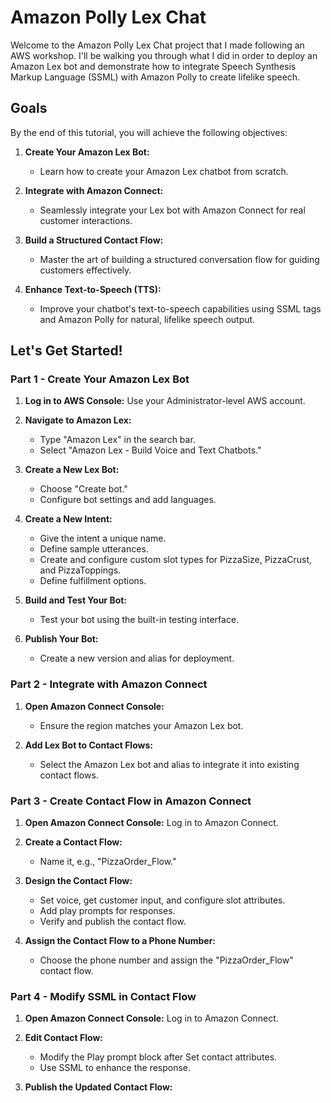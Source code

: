 # Amazon Polly Lex Chat

Welcome to the Amazon Polly Lex Chat project that I made following an AWS workshop. I'll be walking you through what I did in order to deploy an Amazon Lex bot and demonstrate how to integrate Speech Synthesis Markup Language (SSML) with Amazon Polly to create lifelike speech.

## Goals

By the end of this tutorial, you will achieve the following objectives:

1. **Create Your Amazon Lex Bot:**
   - Learn how to create your Amazon Lex chatbot from scratch.

2. **Integrate with Amazon Connect:**
   - Seamlessly integrate your Lex bot with Amazon Connect for real customer interactions.

3. **Build a Structured Contact Flow:**
   - Master the art of building a structured conversation flow for guiding customers effectively.

4. **Enhance Text-to-Speech (TTS):**
   - Improve your chatbot's text-to-speech capabilities using SSML tags and Amazon Polly for natural, lifelike speech output.

## Let's Get Started!

### Part 1 - Create Your Amazon Lex Bot

1. **Log in to AWS Console:** Use your Administrator-level AWS account.

2. **Navigate to Amazon Lex:**
   - Type "Amazon Lex" in the search bar.
   - Select "Amazon Lex - Build Voice and Text Chatbots."

3. **Create a New Lex Bot:**
   - Choose "Create bot."
   - Configure bot settings and add languages.

4. **Create a New Intent:**
   - Give the intent a unique name.
   - Define sample utterances.
   - Create and configure custom slot types for PizzaSize, PizzaCrust, and PizzaToppings.
   - Define fulfillment options.

5. **Build and Test Your Bot:**
   - Test your bot using the built-in testing interface.

6. **Publish Your Bot:**
   - Create a new version and alias for deployment.

### Part 2 - Integrate with Amazon Connect

1. **Open Amazon Connect Console:**
   - Ensure the region matches your Amazon Lex bot.

2. **Add Lex Bot to Contact Flows:**
   - Select the Amazon Lex bot and alias to integrate it into existing contact flows.

### Part 3 - Create Contact Flow in Amazon Connect

1. **Open Amazon Connect Console:** Log in to Amazon Connect.

2. **Create a Contact Flow:**
   - Name it, e.g., "PizzaOrder_Flow."

3. **Design the Contact Flow:**
   - Set voice, get customer input, and configure slot attributes.
   - Add play prompts for responses.
   - Verify and publish the contact flow.

4. **Assign the Contact Flow to a Phone Number:**
   - Choose the phone number and assign the "PizzaOrder_Flow" contact flow.

### Part 4 - Modify SSML in Contact Flow

1. **Open Amazon Connect Console:** Log in to Amazon Connect.

2. **Edit Contact Flow:**
   - Modify the Play prompt block after Set contact attributes.
   - Use SSML to enhance the response.

3. **Publish the Updated Contact Flow:**
